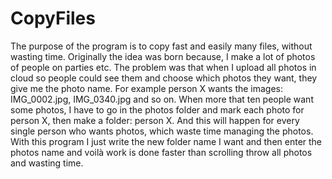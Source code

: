 # CopyFiles

The purpose of the program is to copy fast and easily many files, without wasting time. Originally the idea was born because, I make a lot of photos of people on parties etc.
The problem was that when I upload all photos in cloud so people could see them and choose which photos they want, they give me the photo name.
For example person X wants the images: IMG_0002.jpg, IMG_0340.jpg and so on. 
When more that ten people want some photos, I have to go in the photos folder and mark each photo for person X, then make a folder: person X.
And this will happen for every single person who wants photos, which waste time managing the photos.
With this program I just write the new folder name I want and then enter the photos name and voilà work is done faster than scrolling throw all photos and wasting time.
